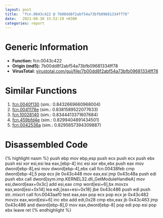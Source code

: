 ```yaml
---
layout: post
title:  "fcn.0043c422 @ 7b00dd8f2abf54a73bfb09681334ff78"
date:   2021-08-30 15:52:19 +0300
categories: report
---
```


# Generic Information
- **Function:** fcn.0043c422
- **Origin (md5):** 7b00dd8f2abf54a73bfb09681334ff78
- **VirusTotal:** [virustotal.com/gui/file/7b00dd8f2abf54a73bfb09681334ff78][virustotal_ref]



# Similar Functions

1. [fcn.0040f130][similar_1_ref] (sim.: 0.8432669660968004)
2. [fcn.0041178e][similar_2_ref] (sim.: 0.8381589522077633)
3. [fcn.10028140][similar_3_ref] (sim.: 0.8344413371607684)
4. [fcn.459bfd4e][similar_4_ref] (sim.: 0.8299404891434501)
5. [fcn.0042536a][similar_5_ref] (sim.: 0.8295657394309887)


# Disassembled Code

{% highlight nasm %}
push ebp
mov ebp,esp
push ecx
push ecx
push ebx
push esi
xor esi,esi
lea eax,[ebp-4]
inc esi
xor ebx,ebx
push eax
mov dword[ebp-8],esi
mov dword[ebp-4],ebx
call fcn.00438feb
cmp dword[ebp-4],5
pop ecx
jle 0x43c448
mov eax,esi
jmp 0x43c48a
push edi
push ebx
call dword[sym.imp.KERNEL32.dll_GetModuleHandleA]
mov esi,dword[eax+0x3c]
add esi,eax
cmp word[esi+6],bx
movzx eax,word[esi+0x14]
lea edi,[eax+esi+0x18]
jbe 0x43c486
push edi
push str..mixcrt
call fcn.0043aaf0
test eax,eax
pop ecx
pop ecx
je 0x43c482
movzx eax,word[esi+6]
inc ebx
add edi,0x28
cmp ebx,eax
jb 0x43c463
jmp 0x43c486
and dword[ebp-8],0
mov eax,dword[ebp-8]
pop edi
pop esi
pop ebx
leave 
ret 
{% endhighlight %}


[similar_1_ref]: /report/fcn.0040f130@6c5b0418e4a4c57d99cda47d2717045d
[similar_2_ref]: /report/fcn.0041178e@de21a548b66aa6c0b17491b6a31e14fa
[similar_3_ref]: /report/fcn.10028140@481b545f5c18f2fce1caac67ddc419e8
[similar_4_ref]: /report/fcn.459bfd4e@284c9c9722cef7520dddfe58806fd72f
[similar_5_ref]: /report/fcn.0042536a@7b00dd8f2abf54a73bfb09681334ff78
[virustotal_ref]: https://www.virustotal.com/gui/file/7b00dd8f2abf54a73bfb09681334ff78